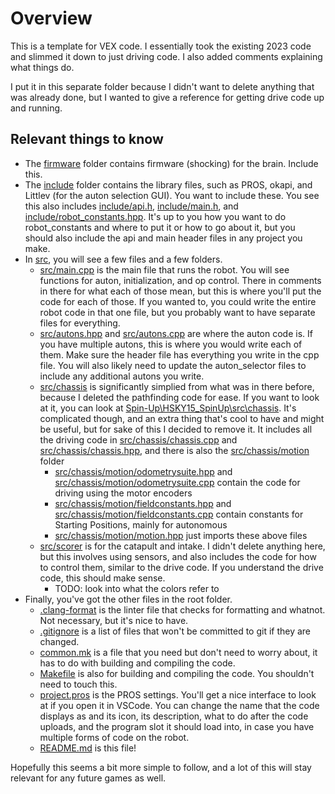 # Overview

This is a template for VEX code. I essentially took the existing 2023 code and slimmed it down to just driving code. I also added comments explaining what things do.

I put it in this separate folder because I didn't want to delete anything that was already done, but I wanted to give a reference for getting drive code up and running.

## Relevant things to know

* The [firmware](firmware) folder contains firmware (shocking) for the brain. Include this.
* The [include](include) folder contains the library files, such as PROS, okapi, and Littlev (for the auton selection GUI). You want to include these. You see this also includes [include/api.h](api.h), [include/main.h](main.h), and [include/robot_constants.hpp](robot_constants.hpp). It's up to you how you want to do robot_constants and where to put it or how to go about it, but you should also include the api and main header files in any project you make.
* In [src](src), you will see a few files and a few folders.
  * [src/main.cpp](main.cpp) is the main file that runs the robot. You will see functions for auton, initialization, and op control. There in comments in there for what each of those mean, but this is where you'll put the code for each of those. If you wanted to, you could write the entire robot code in that one file, but you probably want to have separate files for everything.
  * [src/autons.hpp](autons.hpp) and [src/autons.cpp](autons.cpp) are where the auton code is. If you have multiple autons, this is where you would write each of them. Make sure the header file has everything you write in the cpp file. You will also likely need to update the auton_selector files to include any additional autons you write.
  * [src/chassis](chassis) is significantly simplied from what was in there before, because I deleted the pathfinding code for ease. If you want to look at it, you can look at [Spin-Up\HSKY15_SpinUp\src\chassis](../../Spin-Up\HSKY15_SpinUp\src\chassis). It's complicated though, and an extra thing that's cool to have and might be useful, but for sake of this I decided to remove it. It includes all the driving code in [src/chassis/chassis.cpp](chassis.cpp) and [src/chassis/chassis.hpp](chassis.hpp), and there is also the [src/chassis/motion](motion) folder
    * [src/chassis/motion/odometrysuite.hpp](odometrysuite.hpp) and [src/chassis/motion/odometrysuite.cpp](odometrysuite.cpp) contain the code for driving using the motor encoders
    * [src/chassis/motion/fieldconstants.hpp](fieldconstants.hpp) and [src/chassis/motion/fieldconstants.cpp](fieldconstants.cpp) contain constants for Starting Positions, mainly for autonomous
    * [src/chassis/motion/motion.hpp](motion.hpp) just imports these above files
  * [src/scorer](scorer) is for the catapult and intake. I didn't delete anything here, but this involves using sensors, and also includes the code for how to control them, similar to the drive code. If you understand the drive code, this should make sense.
    * TODO: look into what the colors refer to
* Finally, you've got the other files in the root folder.
  * [.clang-format](.clang-format) is the linter file that checks for formatting and whatnot. Not necessary, but it's nice to have.
  * [.gitignore](.gitignore) is a list of files that won't be committed to git if they are changed.
  * [common.mk](common.mk) is a file that you need but don't need to worry about, it has to do with building and compiling the code.
  * [Makefile](Makefile) is also for building and compiling the code. You shouldn't need to touch this.
  * [project.pros](project.pros) is the PROS settings. You'll get a nice interface to look at if you open it in VSCode. You can change the name that the code displays as and its icon, its description, what to do after the code uploads, and the program slot it should load into, in case you have multiple forms of code on the robot.
  * [README.md](README.md) is this file!

Hopefully this seems a bit more simple to follow, and a lot of this will stay relevant for any future games as well.
